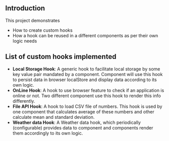 ## Introduction

This project demonstrates

- How to create custom hooks
- How a hook can be reused in a different components as per their own logic needs

## List of custom hooks implemented

- **Local Storage Hook**: A generic hook to facilitate local storage by some key value pair mandated by a component.
  Component will use this hook to persist data in browser localStore and display data according to its own logic.
- **OnLine Hook**: A hook to use browser feature to check if an application is online or not. Two different component
  use this hook to render this info differently.
- **File API Hook**: A hook to load CSV file of numbers. This hook is used by one component that calculates average of
  these numbers and other calculate mean and standard deviation.
- **Weather data Hook**: A Weather data hook, which periodically (configurable) provides data to component and
  components render them accordingly to its own logic.
